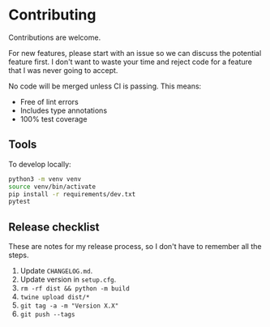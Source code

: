 # Contributing

Contributions are welcome.

For new features, please start with an issue
so we can discuss the potential feature first.
I don't want to waste your time
and reject code
for a feature that I was never going to accept.

No code will be merged unless CI is passing. This means:

* Free of lint errors
* Includes type annotations
* 100% test coverage

## Tools

To develop locally:

```bash
python3 -m venv venv
source venv/bin/activate
pip install -r requirements/dev.txt
pytest
```

## Release checklist

These are notes for my release process,
so I don't have to remember all the steps.

1. Update `CHANGELOG.md`.
2. Update version in `setup.cfg`.
3. `rm -rf dist && python -m build`
4. `twine upload dist/*`
5. `git tag -a -m "Version X.X"`
6. `git push --tags`
